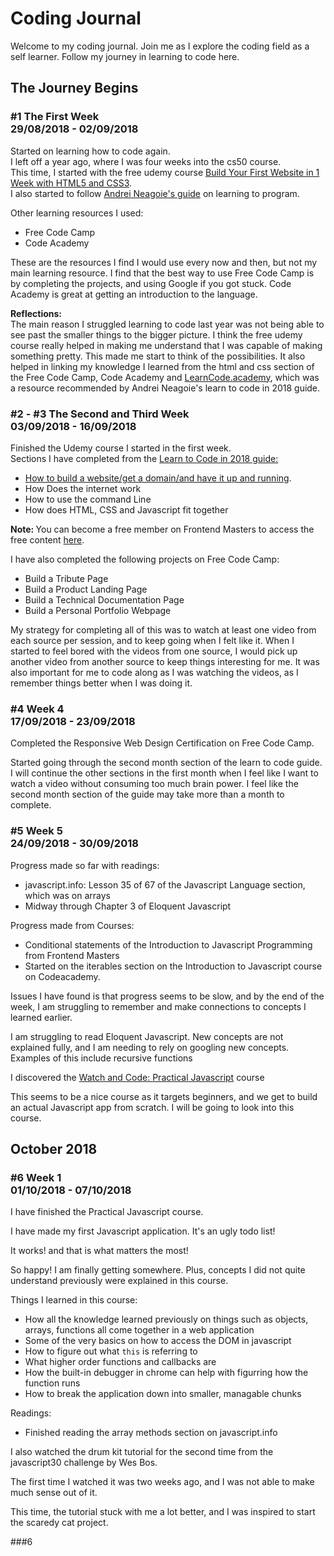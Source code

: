 # Coding Journal
<p> Welcome to my coding journal. 
    Join me as I explore the coding field as a self learner. 
    Follow my journey in learning to code here.</p>

<h2> 
  The Journey Begins
</h2>
<h3>
  #1 The First Week
  <br>
  29/08/2018 - 02/09/2018</h3>
<p>
  Started on learning how to code again.
  <br>
  I left off a year ago, where I was four weeks into the cs50 course.
  <br>
  This time, I started with the free udemy course <a href="https://www.udemy.com/build-your-first-website-in-1-week/">Build Your First Website in 1 Week with HTML5 and CSS3</a>. 
  <br>
  I also started to follow <a href="https://hackernoon.com/learn-to-code-in-2018-get-hired-and-have-fun-along-the-way-b338247eed6a">Andrei Neagoie's guide</a> on learning to program.
</p>
<p>
  Other learning resources I used:
  <ul>
    <li>Free Code Camp</li>
    <li>Code Academy</li>
  </ul>
  These are the resources I find I would use every now and then, but not my main learning resource.
  I find that the best way to use Free Code Camp is by completing the projects, and using Google if you got stuck.
  Code Academy is great at getting an introduction to the language.
</p>
<p>
  <strong>Reflections:</strong>
  <br>
  The main reason I struggled learning to code last year was not being able to see past the smaller things to the bigger picture. I think the free udemy course really helped in making me understand that I was capable of making something pretty. This made me start to think of the possibilities. It also helped in linking my knowledge I learned from the html and css section of the Free Code Camp, Code Academy and <a href="https://www.youtube.com/watch?v=e4S8zfLdLgQ&feature=youtu.be&list=PLoYCgNOIyGAB_8_iq1cL8MVeun7cB6eNc">LearnCode.academy</a>, which was a resource recommended by Andrei Neagoie's learn to code in 2018 guide. 
</p>

<h3>
  #2 - #3 The Second and Third Week
  <br>
03/09/2018 - 16/09/2018</h3>
<p>
    Finished the Udemy course I started in the first week.
    <br>
     Sections I have completed from the <a href="https://hackernoon.com/learn-to-code-in-2018-get-hired-and-have-fun-along-the-way-b338247eed6a">Learn to Code in 2018 guide:</a>
<ul>
    <li> <a href="https://www.youtube.com/watch?v=tq7dqdHCc7U&feature=youtu.be&list=PLoYCgNOIyGAB_8_iq1cL8MVeun7cB6eNc">How to build a website/get a domain/and have it up and running</a>.</li>
    <li>How Does the internet work</li>
    <li>How to use the command Line</li>
    <li>How does HTML, CSS and Javascript fit together</li>
</ul> 
</p>
<p>
    <strong>Note: </strong>You can become a free member on Frontend Masters to access the free content <a href="https://frontendmasters.com/welcome/kentcdodds/">here</a>.
</p>
<p>
     I have also completed the following projects on Free Code Camp:
    <ul>
        <li>Build a Tribute Page</li>
        <li>Build a Product Landing Page</li>
        <li>Build a Technical Documentation Page</li>
        <li>Build a Personal Portfolio Webpage</li>
    </ul>
</p>
<p>My strategy for completing all of this was to watch at least one video from each source per session, and to keep going when I felt like it. When I started to feel bored with the videos from one source, I would pick up another video from another source to keep things interesting for me. It was also important for me to code along as I was watching the videos, as I remember things better when I was doing it.</p>
<h3>
  #4 Week 4 
  <br>
17/09/2018 - 23/09/2018</h3>
<p>Completed the Responsive Web Design Certification on Free Code Camp.</p>
<p>
    Started going through the second month section of the learn to code guide. I will continue the other sections in the first month when I feel like I want to watch a video without consuming too much brain power. I feel like the second month section of the guide may take more than a month to complete.
</p>
  
<h3>
  #5 Week 5 
  <br>
24/09/2018 - 30/09/2018</h3>
<p>Progress made so far with readings:<ul><li>javascript.info: Lesson 35 of 67 of the Javascript Language section, which was on arrays</li><li>Midway through Chapter 3 of Eloquent Javascript</li></ul></p>
<p>Progress made from Courses: <ul><li>Conditional statements of the Introduction to Javascript Programming from Frontend Masters</li><li>Started on the iterables section on the Introduction to Javascript course on Codeacademy.</li></ul></p>
<p>Issues I have found is that progress seems to be slow, and by the end of the week, I am struggling to remember and make connections to concepts I learned earlier.</p>
<p>I am struggling to read Eloquent Javascript. New concepts are not explained fully, and I am needing to rely on googling new concepts. Examples of this include recursive functions</p>
<p>I discovered the <a href="https://watchandcode.com/p/practical-javascript">Watch and Code: Practical Javascript</a> course</p>
<p>This seems to be a nice course as it targets beginners, and we get to build an actual Javascript app from scratch. I will be going to look into this course.</p>

<h2>October 2018</h2>
<h3>
  #6 Week 1 
  <br>
01/10/2018 - 07/10/2018</h3>
<p>I have finished the Practical Javascript course. <p>
<p>I have made my first Javascript application. It's an ugly todo list!</p> 
<p>It works! and that is what matters the most!</p>
<p>So happy! I am finally getting somewhere. Plus, concepts I did not quite understand previously were explained in this course.</p>
<p>Things I learned in this course: <ul><li>How all the knowledge learned previously on things such as objects, arrays, functions all come together in a web application</li><li>Some of the very basics on how to access the DOM in javascript</li><li>How to figure out what <code>this</code> is referring to</li><li>What higher order functions and callbacks are</li><li>How the built-in debugger in chrome can help with figurring how the function runs</li><li>How to break the application down into smaller, managable chunks</li></ul></p>
<p>Readings: <ul><li>Finished reading the array methods section on javascript.info</li></ul><p/>
<p>I also watched the drum kit tutorial for the second time from the javascript30 challenge by Wes Bos.</p>
<p>The first time I watched it was two weeks ago, and I was not able to make much sense out of it.</p>
<p>This time, the tutorial stuck with me a lot better, and I was inspired to start the scaredy cat project.</p>
###6 
